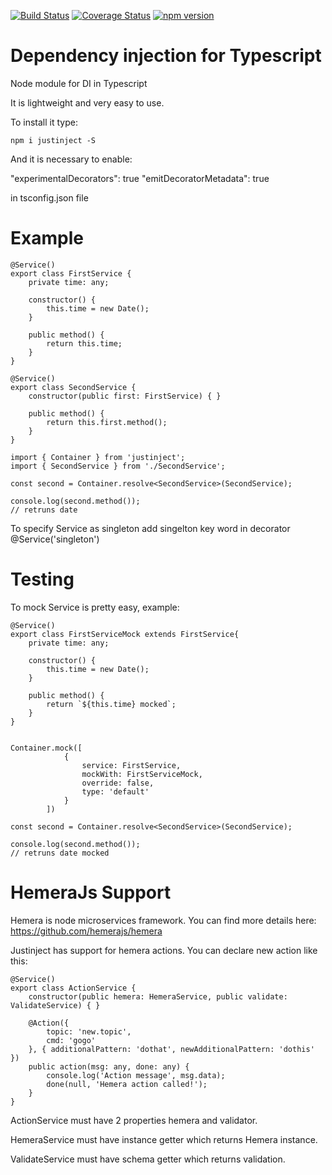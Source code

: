 [![Build Status](https://travis-ci.org/vforv/justinject.svg?branch=master)](https://travis-ci.org/vforv/justinject)
[![Coverage Status](https://coveralls.io/repos/github/vforv/justinject/badge.svg?branch=master)](https://coveralls.io/github/vforv/justinject?branch=master)
[![npm version](https://badge.fury.io/js/justinject.svg)](https://badge.fury.io/js/justinject)

# Dependency injection for Typescript

Node module for DI in Typescript

It is lightweight and very easy to use.

To install it type:

```npm i justinject -S```

And it is necessary to enable:

"experimentalDecorators": true
"emitDecoratorMetadata": true

in tsconfig.json file

# Example

```
@Service()
export class FirstService {
    private time: any;

    constructor() {
        this.time = new Date();
    }

    public method() {
        return this.time;
    }
}

@Service()
export class SecondService {
    constructor(public first: FirstService) { }
    
    public method() {
        return this.first.method();
    }
}

import { Container } from 'justinject';
import { SecondService } from './SecondService';

const second = Container.resolve<SecondService>(SecondService);

console.log(second.method());
// retruns date
```

To specify Service as singleton add singelton key word in decorator
@Service('singleton')

# Testing

To mock Service is pretty easy, example:

```
@Service()
export class FirstServiceMock extends FirstService{
    private time: any;

    constructor() {
        this.time = new Date();
    }

    public method() {
        return `${this.time} mocked`;
    }
}


Container.mock([
            {
                service: FirstService,
                mockWith: FirstServiceMock,
                override: false,
                type: 'default'
            }
        ])

const second = Container.resolve<SecondService>(SecondService);

console.log(second.method());
// retruns date mocked
```

# HemeraJs Support

Hemera is node microservices framework. You can find more details here:
https://github.com/hemerajs/hemera

Justinject has support for hemera actions. You can declare new action like this:

```
@Service()
export class ActionService {
    constructor(public hemera: HemeraService, public validate: ValidateService) { }

    @Action({
        topic: 'new.topic',
        cmd: 'gogo'
    }, { additionalPattern: 'dothat', newAdditionalPattern: 'dothis' })
    public action(msg: any, done: any) {
        console.log('Action message', msg.data);
        done(null, 'Hemera action called!');
    }
}
```

ActionService must have 2 properties hemera and validator.

HemeraService must have instance getter which returns Hemera instance.

ValidateService must have schema getter which returns validation.
